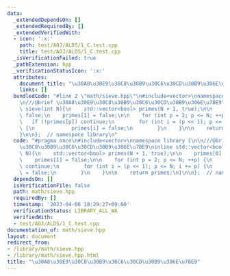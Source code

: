 ```yaml
---
data:
  _extendedDependsOn: []
  _extendedRequiredBy: []
  _extendedVerifiedWith:
  - icon: ':x:'
    path: test/AOJ/ALDS/1_C.test.cpp
    title: test/AOJ/ALDS/1_C.test.cpp
  _isVerificationFailed: true
  _pathExtension: hpp
  _verificationStatusIcon: ':x:'
  attributes:
    document_title: "\u30A8\u30E9\u30C8\u30B9\u30C6\u30CD\u30B9\u306E\u7BE9"
    links: []
  bundledCode: "#line 2 \"math/sieve.hpp\"\n#include<vector>\nnamespace library {\n\
    \n///@brief \u30A8\u30E9\u30C8\u30B9\u30C6\u30CD\u30B9\u306E\u7BE9\ninline std::vector<bool>\
    \ sieve(int N){\n    std::vector<bool> primes(N + 1, true);\n\n    primes[0] =\
    \ false;\n    primes[1] = false;\n\n    for (int p = 2; p <= N; ++p) {\n     \
    \   if (!primes[p]) continue;\n        for (int i = (p << 1); p <= N; i += p)\
    \ {\n            primes[i] = false;\n        }\n    }\n\n    return primes;\n\
    }\n\n};  // namespace library\n"
  code: "#pragma once\n#include<vector>\nnamespace library {\n\n///@brief \u30A8\u30E9\
    \u30C8\u30B9\u30C6\u30CD\u30B9\u306E\u7BE9\ninline std::vector<bool> sieve(int\
    \ N){\n    std::vector<bool> primes(N + 1, true);\n\n    primes[0] = false;\n\
    \    primes[1] = false;\n\n    for (int p = 2; p <= N; ++p) {\n        if (!primes[p])\
    \ continue;\n        for (int i = (p << 1); p <= N; i += p) {\n            primes[i]\
    \ = false;\n        }\n    }\n\n    return primes;\n}\n\n};  // namespace library"
  dependsOn: []
  isVerificationFile: false
  path: math/sieve.hpp
  requiredBy: []
  timestamp: '2023-04-06 18:29:27+09:00'
  verificationStatus: LIBRARY_ALL_WA
  verifiedWith:
  - test/AOJ/ALDS/1_C.test.cpp
documentation_of: math/sieve.hpp
layout: document
redirect_from:
- /library/math/sieve.hpp
- /library/math/sieve.hpp.html
title: "\u30A8\u30E9\u30C8\u30B9\u30C6\u30CD\u30B9\u306E\u7BE9"
---
```

